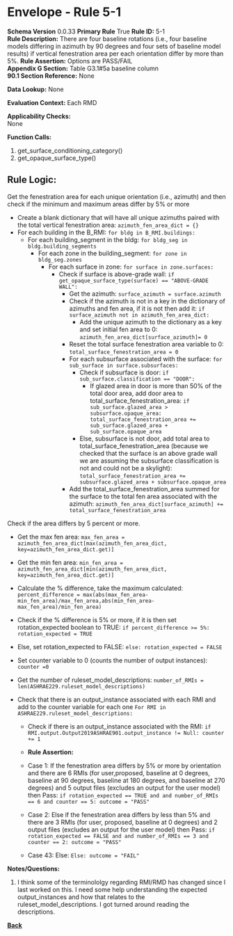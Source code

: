# Envelope - Rule 5-1  
**Schema Version** 0.0.33
**Primary Rule** True
**Rule ID:** 5-1  
**Rule Description:** There are four baseline rotations (i.e., four baseline models differing in azimuth by 90 degrees and four sets of baseline model results) if vertical fenestration area per each orientation differ by more than 5%.
**Rule Assertion:** Options are PASS/FAIL     
**Appendix G Section:** Table G3.1#5a baseline column          
**90.1 Section Reference:** None  

**Data Lookup:** None    

**Evaluation Context:** Each RMD 

**Applicability Checks:**  
None
   
**Function Calls:**  
1. get_surface_conditioning_category()
2. get_opaque_surface_type()  


## Rule Logic:   

Get the fenestration area for each unique orientation (i.e., azimuth) and then check if the minimum and maximum areas differ by 5% or more
- Create a blank dictionary that will have all unique azimuths paired with the total vertical fenestration area: `azimuth_fen_area_dict = {}`  
- For each building in the B_RMI: `for bldg in B_RMI.buildings:`    
    - For each building_segment in the bldg: `for bldg_seg in bldg.building_segments`      
        - For each zone in the building_segment: `for zone in bldg_seg.zones`   
            - For each surface in zone: `for surface in zone.surfaces:`  
                - Check if surface is above-grade wall: `if get_opaque_surface_type(surface) == "ABOVE-GRADE WALL":`   
                    - Get the azimuth: `surface_azimuth = surface.azimuth`  
                    - Check if the azimuth is not in a key in the dictionary of azimuths and fen area, if it is not then add it: `if surface_azimuth not in azimuth_fen_area_dict:`   
                        - Add the unique azimuth to the dictionary as a key and set initial fen area to 0: `azimuth_fen_area_dict[surface_azimuth]= 0`  
                    - Reset the total surface fenestration area variable to 0: `total_surface_fenestration_area = 0`  
                    - For each subsurface associated with the surface: `for sub_surface in surface.subsurfaces:`   
                        - Check if subsurface is door: `if sub_surface.classification == "DOOR":`
                            - If glazed area in door is more than 50% of the total door area, add door area to total_surface_fenestration_area: `if sub_surface.glazed_area > subsurface.opaque_area: total_surface_fenestration_area += sub_surface.glazed_area + sub_surface.opaque_area`
                        - Else, subsurface is not door, add total area to total_surface_fenestration_area (because we checked that the surface is an above grade wall we are assuming the subsurface classification is not and could not be a skylight): `total_surface_fenestration_area += subsurface.glazed_area + subsurface.opaque_area`      
                    - Add the total_surface_fenestration_area summed for the surface to the total fen area associated with the azimuth: `azimuth_fen_area_dict[surface_azimuth] += total_surface_fenestration_area`    

Check if the area differs by 5 percent or more.
- Get the max fen area: `max_fen_area = azimuth_fen_area_dict[max(azimuth_fen_area_dict, key=azimuth_fen_area_dict.get)]`  
- Get the min fen area: `min_fen_area = azimuth_fen_area_dict[min(azimuth_fen_area_dict, key=azimuth_fen_area_dict.get)]`  
- Calculate the % difference, take the maximum calculated: `percent_difference = max(abs(max_fen_area- min_fen_area)/max_fen_area,abs(min_fen_area- max_fen_area)/min_fen_area)` 
- Check if the % difference is 5% or more, if it is then set rotation_expected boolean to TRUE: `if percent_difference >= 5%: rotation_expected = TRUE`  
- Else, set rotation_expected to FALSE: `else: rotation_expected = FALSE`  

- Set counter variable to 0 (counts the number of output instances): `counter =0`
- Get the number of ruleset_model_descriptions: `number_of_RMIs = len(ASHRAE229.ruleset_model_descriptions)`  
- Check that there is an output_instance associated with each RMI and add to the counter variable for each one `For RMI in ASHRAE229.ruleset_model_descriptions:`  
    - Check if there is an output_instance associated with the RMI: `if RMI.output.Output2019ASHRAE901.output_instance != Null: counter += 1 `
    
    - **Rule Assertion:** 
    - Case 1: If the fenestration area differs by 5% or more by orientation and there are 6 RMIs (for  user,proposed, baseline at 0 degrees, baseline at 90 degrees, baseline at 180 degrees, and baseline at 270 degrees) and 5 output files (excludes an output for the user model) then Pass: `if rotation_expected == TRUE and and number_of_RMIs == 6 and counter == 5: outcome = "PASS" `  
    - Case 2: Else if the fenestration area differs by less than 5% and there are 3 RMIs (for  user, proposed, baseline at 0 degrees) and 2 output files (excludes an output for the user model) then Pass: `if rotation_expected == FALSE and and number_of_RMIs == 3 and counter == 2: outcome = "PASS" `  
    - Case 43: Else: `Else: outcome = "FAIL"`  



**Notes/Questions:**
1. I think some of the terminololgy regarding RMI/RMD has changed since I last worked on this. I need some help understanding the expected output_instances and how that relates to the ruleset_model_descriptions. I got turned around reading the descriptions. 



**[Back](_toc.md)**

